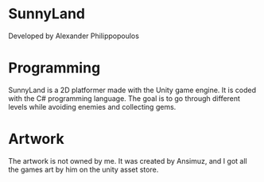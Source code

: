 # SunnyLand

Developed by Alexander Philippopoulos

# Programming
SunnyLand is a 2D platformer made with the Unity game engine. It is coded with the C# programming language. The goal is to go through different levels while avoiding enemies and collecting gems.





# Artwork
The artwork is not owned by me. It was created by Ansimuz, and I got all the games art by him on the unity asset store.
